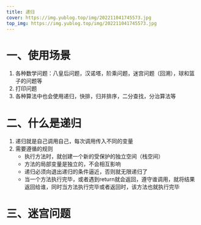 ```yaml
---
title: 递归
cover: https://img.yublog.top/img/202211041745573.jpg
top_img: https://img.yublog.top/img/202211041745573.jpg
---
```


# 一、使用场景
1. 各种数学问题：八皇后问题，汉诺塔，阶乘问题，迷宫问题（回溯），球和篮子的问题等
2. 打印问题
3. 各种算法中也会使用递归，快排，归并排序，二分查找，分治算法等

# 二、什么是递归
1. 递归就是自己调用自己，每次调用传入不同的变量
2. 需要遵循的规则
	- 执行方法时，就创建一个新的受保护的独立空间（栈空间）
	- 方法的局部变量是独立的，不会相互影响
	- 递归必须向退出递归的条件逼近，否则就无限递归了
	- 当一个方法执行完毕，或者遇到return就会返回，遵守谁调用，就将结果返回给谁，同时当方法执行完毕或者返回时，该方法也就执行完毕

# 三、迷宫问题
